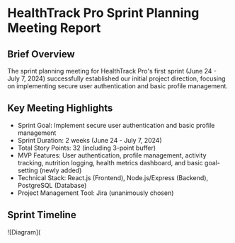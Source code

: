# HealthTrack Pro Sprint Planning Meeting Report

## Brief Overview
The sprint planning meeting for HealthTrack Pro's first sprint (June 24 - July 7, 2024) successfully established our initial project direction, focusing on implementing secure user authentication and basic profile management.

## Key Meeting Highlights
- Sprint Goal: Implement secure user authentication and basic profile management
- Sprint Duration: 2 weeks (June 24 - July 7, 2024)
- Total Story Points: 32 (including 3-point buffer)
- MVP Features: User authentication, profile management, activity tracking, nutrition logging, health metrics dashboard, and basic goal-setting (newly added)
- Technical Stack: React.js (Frontend), Node.js/Express (Backend), PostgreSQL (Database)
- Project Management Tool: Jira (unanimously chosen)

## Sprint Timeline
![Diagram](